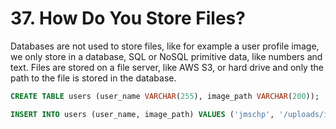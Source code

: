 # 37. How Do You Store Files?

Databases are not used to store files, like for example a user profile image, we only store in a database, SQL or NoSQL primitive data, like numbers and text. Files are stored on a file server, like AWS S3, or hard drive and only the path to the file is stored in the database.

```sql
CREATE TABLE users (user_name VARCHAR(255), image_path VARCHAR(200));
```

```sql
INSERT INTO users (user_name, image_path) VALUES ('jmschp', '/uploads/images/jmschp.jpg');
```

